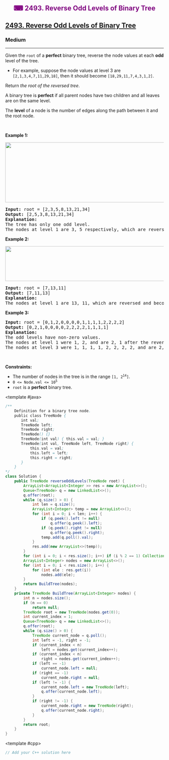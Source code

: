 <div align = "center">
<h style = "margin-bottom: 0px; margin-top: 0px; color : purple;" align = "center" class = "header">

## ⌨ 2493. Reverse Odd Levels of Binary Tree

</h>
</div>

<h2><a href="https://leetcode.com/problems/reverse-odd-levels-of-binary-tree" target = "_blank">2493. Reverse Odd Levels of Binary Tree</a></h2><h3>Medium</h3><hr><p>Given the <code>root</code> of a <strong>perfect</strong> binary tree, reverse the node values at each <strong>odd</strong> level of the tree.</p>

<ul>
	<li>For example, suppose the node values at level 3 are <code>[2,1,3,4,7,11,29,18]</code>, then it should become <code>[18,29,11,7,4,3,1,2]</code>.</li>
</ul>

<p>Return <em>the root of the reversed tree</em>.</p>

<p>A binary tree is <strong>perfect</strong> if all parent nodes have two children and all leaves are on the same level.</p>

<p>The <strong>level</strong> of a node is the number of edges along the path between it and the root node.</p>

<p>&nbsp;</p>
<p><strong class="example">Example 1:</strong></p>
<img alt="" src="https://assets.leetcode.com/uploads/2022/07/28/first_case1.png" style="width: 626px; height: 191px;" />
<pre>
<strong>Input:</strong> root = [2,3,5,8,13,21,34]
<strong>Output:</strong> [2,5,3,8,13,21,34]
<strong>Explanation:</strong> 
The tree has only one odd level.
The nodes at level 1 are 3, 5 respectively, which are reversed and become 5, 3.
</pre>

<p><strong class="example">Example 2:</strong></p>
<img alt="" src="https://assets.leetcode.com/uploads/2022/07/28/second_case3.png" style="width: 591px; height: 111px;" />
<pre>
<strong>Input:</strong> root = [7,13,11]
<strong>Output:</strong> [7,11,13]
<strong>Explanation:</strong> 
The nodes at level 1 are 13, 11, which are reversed and become 11, 13.
</pre>

<p><strong class="example">Example 3:</strong></p>

<pre>
<strong>Input:</strong> root = [0,1,2,0,0,0,0,1,1,1,1,2,2,2,2]
<strong>Output:</strong> [0,2,1,0,0,0,0,2,2,2,2,1,1,1,1]
<strong>Explanation:</strong> 
The odd levels have non-zero values.
The nodes at level 1 were 1, 2, and are 2, 1 after the reversal.
The nodes at level 3 were 1, 1, 1, 1, 2, 2, 2, 2, and are 2, 2, 2, 2, 1, 1, 1, 1 after the reversal.
</pre>

<p>&nbsp;</p>
<p><strong>Constraints:</strong></p>

<ul>
	<li>The number of nodes in the tree is in the range <code>[1, 2<sup>14</sup>]</code>.</li>
	<li><code>0 &lt;= Node.val &lt;= 10<sup>5</sup></code></li>
	<li><code>root</code> is a <strong>perfect</strong> binary tree.</li>
</ul>

<CodeTabs :languages="[ { name: 'C++', slot: 'cpp' }, { name: 'Java', slot: 'java' } ]">

<template #java>

```java
/**
    Definition for a binary tree node.
    public class TreeNode {
       int val;
       TreeNode left;
       TreeNode right;
       TreeNode() {}
       TreeNode(int val) { this.val = val; }
       TreeNode(int val, TreeNode left, TreeNode right) {
           this.val = val;
           this.left = left;
           this.right = right;
       }
    }
*/
class Solution {
    public TreeNode reverseOddLevels(TreeNode root) {
        ArrayList<ArrayList<Integer >> res = new ArrayList<>();
        Queue<TreeNode> q = new LinkedList<>();
        q.offer(root);
        while (q.size() > 0) {
            int len = q.size();
            ArrayList<Integer> temp = new ArrayList<>();
            for (int i = 0; i < len; i++) {
                if (q.peek().left != null)
                    q.offer(q.peek().left);
                if (q.peek().right != null)
                    q.offer(q.peek().right);
                temp.add(q.poll().val);
            }
            res.add(new ArrayList<>(temp));
        }
        for (int i = 0; i < res.size(); i++) if (i % 2 == 1) Collections.reverse(res.get(i));
        ArrayList<Integer> nodes = new ArrayList<>();
        for (int i = 0; i < res.size(); i++) {
            for (int ele : res.get(i))
                nodes.add(ele);
        }
        return BuildTree(nodes);
    }
    private TreeNode BuildTree(ArrayList<Integer> nodes) {
        int n = nodes.size();
        if (n == 0)
            return null;
        TreeNode root = new TreeNode(nodes.get(0));
        int current_index = 1;
        Queue<TreeNode> q = new LinkedList<>();
        q.offer(root);
        while (q.size() > 0) {
            TreeNode current_node = q.poll();
            int left = -1, right = -1;
            if (current_index < n)
                left = nodes.get(current_index++);
            if (current_index < n)
                right = nodes.get(current_index++);
            if (left == -1)
                current_node.left = null;
            if (right == -1)
                current_node.right = null;
            if (left != -1) {
                current_node.left = new TreeNode(left);
                q.offer(current_node.left);
            }
            if (right != -1) {
                current_node.right = new TreeNode(right);
                q.offer(current_node.right);
            }
        }
        return root;
    }
}
```

</template>

<template #cpp>

```cpp
// Add your C++ solution here
```

</template>

</CodeTabs>
